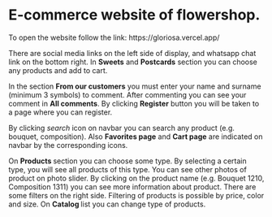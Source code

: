<h1> E-commerce website of flowershop. </h1>
To open the website follow the link: https://gloriosa.vercel.app/

There are social media links on the left side of display, and whatsapp chat link on the bottom right.
In <b>Sweets</b> and <b>Postcards</b> section you can choose any products and add to cart.

In the section <b>From our customers</b> you must enter your name and surname (minimum 3 symbols) to comment. After commenting you can see your comment in <b>All comments</b>.
By clicking <b>Register</b> button you will be taken to a page where you can register.

By clicking <i>search</i> icon on navbar you can search any product (e.g. bouquet, composition).
Also <b>Favorites page</b> and <b>Cart page</b> are indicated on navbar by the corresponding icons.

On <b> Products </b> section you can choose some type.
By selecting a certain type, you will see all products of this type. You can see other photos of product on photo slider. By clicking on the product name (e.g. Bouquet 1210, Composition 1311) you can see more information about product.
There are some filters on the right side. Filtering of products is possible by price, color and size.
On <b> Catalog </b> list you can change type of products.
